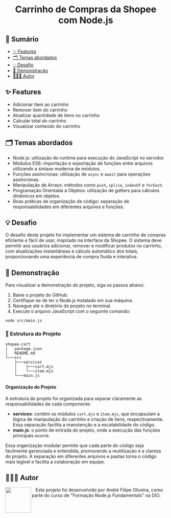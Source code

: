 <h1 align="center">Carrinho de Compras da Shopee com Node.js</h1>

## 📎 Sumário

-   [✨ Features](#features)
-   [🗂️ Temas abordados](#topics)
-   [💡 Desafio](#challenges)
-   [🚀 Demonstração](#demo)
-   [🧑🏾‍💻 Autor](#author)

<h2 id="features">✨ Features</h2>

-   Adicionar item ao carrinho
-   Remover item do carrinho
-   Atualizar quantidade de itens no carrinho
-   Calcular total do carrinho
-   Visualizar conteúdo do carrinho

<h2 id="topics">🗂️ Temas abordados</h2>

-   Node.js: utilização do runtime para execução do JavaScript no servidor.
-   Módulos ES6: importação e exportação de funções entre arquivos utilizando a sintaxe moderna de módulos.
-   Funções assíncronas: utilização de `async` e `await` para operações assíncronas.
-   Manipulação de Arrays: métodos como `push`, `splice`, `indexOf` e `forEach`.
-   Programação Orientada a Objetos: utilização de getters para cálculos dinâmicos em objetos.
-   Boas práticas de organização de código: separação de responsabilidades em diferentes arquivos e funções.

<h2 id="challenges">💡 Desafio</h2>

O desafio deste projeto foi implementar um sistema de carrinho de compras eficiente e fácil de usar, inspirado na interface da Shopee. O sistema deve permitir aos usuários adicionar, remover e modificar produtos no carrinho, com atualizações instantâneas e cálculo automático dos totais, proporcionando uma experiência de compra fluida e interativa.

<h2 id="demo">🚀 Demonstração</h2>

Para visualizar a demonstração do projeto, siga os passos abaixo:

1. Baixe o projeto do GitHub.
2. Certifique-se de ter o Node.js instalado em sua máquina.
3. Navegue até o diretório do projeto no terminal.
4. Execute o arquivo JavaScript com o seguinte comando:

```bash
node src/main.js
```

### 📁 Estrutura do Projeto

```
shopee-cart
│   package.json
│   README.md
└───src
    ├───services
    │    ├───cart.mjs
    │    └───item.mjs
    └───main.js
```

#### Organização do Projeto

A estrutura do projeto foi organizada para separar claramente as responsabilidades de cada componente:

-   **services**: contém os módulos `cart.mjs` e `item.mjs`, que encapsulam a lógica de manipulação do carrinho e criação de itens, respectivamente. Essa separação facilita a manutenção e a escalabilidade do código.
-   **main.js**: o ponto de entrada do projeto, onde a execução das funções principais ocorre.

Essa organização modular permite que cada parte do código seja facilmente gerenciada e entendida, promovendo a reutilização e a clareza do projeto. A separação em diferentes arquivos e pastas torna o código mais legível e facilita a colaboração em equipe.

<h2 id="author">🧑🏾‍💻 Autor</h2>

<p>
    <img align=left margin=10 width=80 src="https://avatars.githubusercontent.com/u/132412680?v=4"/>
    <p>&nbsp&nbsp&nbspEste projeto foi desenvolvido por André Filipe Oliveira, como parte do curso de "Formação Node.js Fundamentals" na DIO.<br>
</p>
